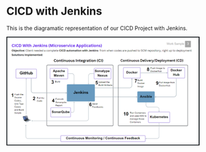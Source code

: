 # CICD with Jenkins

This is the diagramatic representation of our CICD Project with Jenkins.

![1718071820068](image/READMe/1718071820068.png)

